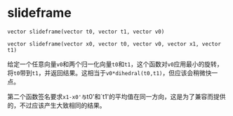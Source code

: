 # slideframe

`vector slideframe(vector t0, vector t1, vector v0)`

`vector slideframe(vector x0, vector t0, vector v0, vector x1, vector t1)`

给定一个任意向量`v0`和两个归一化向量`t0`和`t1`，这个函数对`v0`应用最小的旋转，将`t0`带到`t1`，并返回结果。这相当于`v0*dihedral(t0,t1)`，但应该会稍微快一点。

第二个函数签名要求`x1-x0'与`t0'和`t1'的平均值在同一方向，这是为了兼容而提供的，不过应该产生大致相同的结果。

